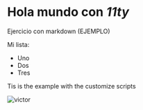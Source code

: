 # Hola mundo con _11ty_

Ejercicio con markdown (EJEMPLO)

Mi lista: 

- Uno
- Dos
- Tres

Tis is the example with the customize scripts

![victor](https://encrypted-tbn0.gstatic.com/images?q=tbn:ANd9GcSu_JK3s2ugw63JdSw7WKXpJq4a5xrgwj657w&s)